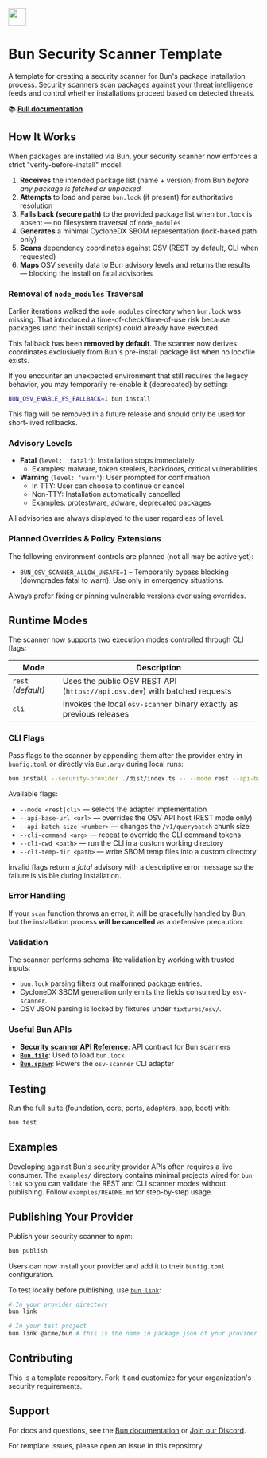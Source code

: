 <img src="https://bun.com/logo.png" height="36" />

# Bun Security Scanner Template

A template for creating a security scanner for Bun's package installation
process. Security scanners scan packages against your threat intelligence feeds
and control whether installations proceed based on detected threats.

📚 [**Full documentation**](https://bun.com/docs/install/security-scanner-api)

## How It Works

When packages are installed via Bun, your security scanner now enforces a strict
"verify-before-install" model:

1. **Receives** the intended package list (name + version) from Bun *before any package is fetched or unpacked*
2. **Attempts** to load and parse `bun.lock` (if present) for authoritative resolution
3. **Falls back (secure path)** to the provided package list when `bun.lock` is absent — no filesystem traversal of `node_modules`
4. **Generates** a minimal CycloneDX SBOM representation (lock-based path only)
5. **Scans** dependency coordinates against OSV (REST by default, CLI when requested)
6. **Maps** OSV severity data to Bun advisory levels and returns the results — blocking the install on fatal advisories

### Removal of `node_modules` Traversal

Earlier iterations walked the `node_modules` directory when `bun.lock` was missing. That introduced a time-of-check/time-of-use risk because packages (and their install scripts) could already have executed.

This fallback has been **removed by default**. The scanner now derives coordinates exclusively from Bun's pre-install package list when no lockfile exists.

If you encounter an unexpected environment that still requires the legacy behavior, you may temporarily re-enable it (deprecated) by setting:

```bash
BUN_OSV_ENABLE_FS_FALLBACK=1 bun install
```

This flag will be removed in a future release and should only be used for short-lived rollbacks.

### Advisory Levels

- **Fatal** (`level: 'fatal'`): Installation stops immediately
  - Examples: malware, token stealers, backdoors, critical vulnerabilities
- **Warning** (`level: 'warn'`): User prompted for confirmation
  - In TTY: User can choose to continue or cancel
  - Non-TTY: Installation automatically cancelled
  - Examples: protestware, adware, deprecated packages

All advisories are always displayed to the user regardless of level.

### Planned Overrides & Policy Extensions

The following environment controls are planned (not all may be active yet):

- `BUN_OSV_SCANNER_ALLOW_UNSAFE=1` – Temporarily bypass blocking (downgrades fatal to warn). Use only in emergency situations.

Always prefer fixing or pinning vulnerable versions over using overrides.

## Runtime Modes

The scanner now supports two execution modes controlled through CLI flags:

| Mode | Description |
|------|-------------|
| `rest` *(default)* | Uses the public OSV REST API (`https://api.osv.dev`) with batched requests |
| `cli` | Invokes the local `osv-scanner` binary exactly as previous releases |

### CLI Flags

Pass flags to the scanner by appending them after the provider entry in
`bunfig.toml` or directly via `Bun.argv` during local runs:

```bash
bun install --security-provider ./dist/index.ts -- --mode rest --api-base-url https://api.osv.dev
```

Available flags:

- `--mode <rest|cli>` — selects the adapter implementation
- `--api-base-url <url>` — overrides the OSV API host (REST mode only)
- `--api-batch-size <number>` — changes the `/v1/querybatch` chunk size
- `--cli-command <arg>` — repeat to override the CLI command tokens
- `--cli-cwd <path>` — run the CLI in a custom working directory
- `--cli-temp-dir <path>` — write SBOM temp files into a custom directory

Invalid flags return a *fatal* advisory with a descriptive error message so the
failure is visible during installation.

### Error Handling

If your `scan` function throws an error, it will be gracefully handled by Bun, but the installation process **will be cancelled** as a defensive precaution.

### Validation

The scanner performs schema-lite validation by working with trusted inputs:

- `bun.lock` parsing filters out malformed package entries.
- CycloneDX SBOM generation only emits the fields consumed by `osv-scanner`.
- OSV JSON parsing is locked by fixtures under `fixtures/osv/`.

### Useful Bun APIs

- [**Security scanner API Reference**](https://bun.com/docs/install/security-scanner-api): API contract for Bun scanners
- [**`Bun.file`**](https://bun.com/docs/api/file-io): Used to load `bun.lock`
- [**`Bun.spawn`**](https://bun.com/docs/api/spawn): Powers the `osv-scanner` CLI adapter

## Testing

Run the full suite (foundation, core, ports, adapters, app, boot) with:

```bash
bun test
```

## Examples

Developing against Bun's security provider APIs often requires a live consumer. The `examples/` directory contains minimal projects wired for `bun link` so you can validate the REST and CLI scanner modes without publishing. Follow `examples/README.md` for step-by-step usage.

## Publishing Your Provider

Publish your security scanner to npm:

```bash
bun publish
```

Users can now install your provider and add it to their `bunfig.toml` configuration.

To test locally before publishing, use [`bun link`](https://bun.sh/docs/cli/link):

```bash
# In your provider directory
bun link

# In your test project
bun link @acme/bun # this is the name in package.json of your provider
```

## Contributing

This is a template repository. Fork it and customize for your organization's
security requirements.

## Support

For docs and questions, see the [Bun documentation](https://bun.com/docs/install/security-scanner-api) or [Join our Discord](https://bun.com/discord).

For template issues, please open an issue in this repository.
